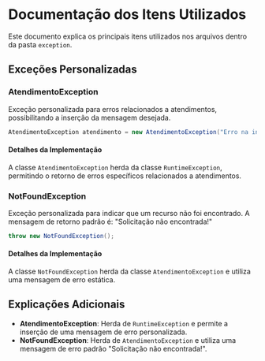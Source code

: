 # Documentação dos Itens Utilizados

Este documento explica os principais itens utilizados nos arquivos dentro da pasta `exception`.

## Exceções Personalizadas

### AtendimentoException

Exceção personalizada para erros relacionados a atendimentos, possibilitando a inserção da mensagem desejada.

```java
AtendimentoException atendimento = new AtendimentoException("Erro na inserção de dados!");
```

#### Detalhes da Implementação

A classe `AtendimentoException` herda da classe `RuntimeException`, permitindo o retorno de erros específicos relacionados a atendimentos.

### NotFoundException

Exceção personalizada para indicar que um recurso não foi encontrado. A mensagem de retorno padrão é: "Solicitação não encontrada!"

```java
throw new NotFoundException();
```

#### Detalhes da Implementação

A classe `NotFoundException` herda da classe `AtendimentoException` e utiliza uma mensagem de erro estática.

## Explicações Adicionais

- **AtendimentoException**: Herda de `RuntimeException` e permite a inserção de uma mensagem de erro personalizada.
- **NotFoundException**: Herda de `AtendimentoException` e utiliza uma mensagem de erro padrão "Solicitação não encontrada!".